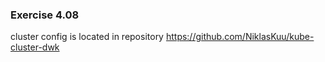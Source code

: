 ### Exercise 4.08
cluster config is located in repository https://github.com/NiklasKuu/kube-cluster-dwk